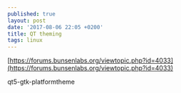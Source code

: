 ```yaml
---
published: true
layout: post
date: '2017-08-06 22:05 +0200'
title: QT theming
tags: linux
---
```

[https://forums.bunsenlabs.org/viewtopic.php?id=4033](https://forums.bunsenlabs.org/viewtopic.php?id=4033)

qt5-gtk-platformtheme
